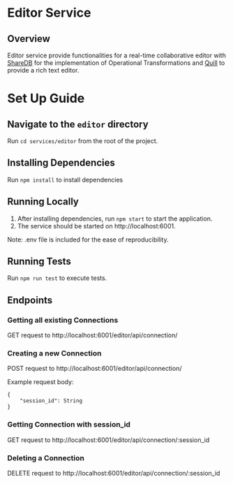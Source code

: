 # Editor Service

## Overview

Editor service provide functionalities for a real-time collaborative editor with [ShareDB](https://share.github.io/sharedb/) for the implementation of Operational Transformations and [Quill](https://quilljs.com/) to provide a rich text editor.

# Set Up Guide

## Navigate to the `editor` directory

Run `cd services/editor` from the root of the project.

## Installing Dependencies

Run `npm install` to install dependencies

## Running Locally

1. After installing dependencies, run `npm start` to start the application.
2. The service should be started on http://localhost:6001.

Note: .env file is included for the ease of reproducibility.

## Running Tests

Run `npm run test` to execute tests.

## Endpoints

### Getting all existing Connections

GET request to http://localhost:6001/editor/api/connection/

### Creating a new Connection

POST request to http://localhost:6001/editor/api/connection/

Example request body:
```
{
    "session_id": String
}
```

### Getting Connection with session_id

GET request to http://localhost:6001/editor/api/connection/:session_id

### Deleting a Connection

DELETE request to http://localhost:6001/editor/api/connection/:session_id